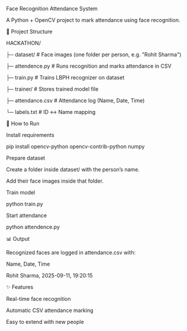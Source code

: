 Face Recognition Attendance System

A Python + OpenCV project to mark attendance using face recognition.

📂 Project Structure

HACKATHON/

├─ dataset/              # Face images (one folder per person, e.g. "Rohit Sharma")

├─ attendence.py         # Runs recognition and marks attendance in CSV

├─ train.py              # Trains LBPH recognizer on dataset

├─ trainer/              # Stores trained model file

├─ attendance.csv        # Attendance log (Name, Date, Time)

└─ labels.txt            # ID ↔ Name mapping

🚀 How to Run

Install requirements

pip install opencv-python opencv-contrib-python numpy


Prepare dataset

Create a folder inside dataset/ with the person’s name.

Add their face images inside that folder.

Train model

python train.py


Start attendance

python attendence.py

📊 Output

Recognized faces are logged in attendance.csv with:

Name, Date, Time

Rohit Sharma, 2025-09-11, 19:20:15

✨ Features

Real-time face recognition

Automatic CSV attendance marking

Easy to extend with new people
